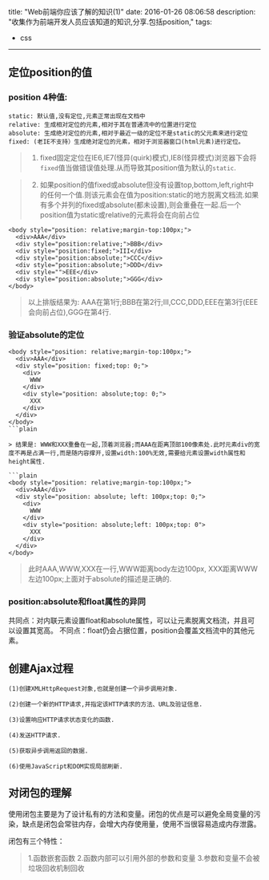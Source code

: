 title: "Web前端你应该了解的知识(1)"
date: 2016-01-26 08:06:58
description: "收集作为前端开发人员应该知道的知识,分享.包括position,"
tags:
- css
---

## 定位position的值

### position 4种值:

```plain
static: 默认值,没有定位,元素正常出现在文档中
relative: 生成相对定位的元素,相对于其在普通流中的位置进行定位
absolute: 生成绝对定位的元素,相对于最近一级的定位不是static的父元素来进行定位
fixed: (老IE不支持）生成绝对定位的元素，相对于浏览器窗口(html元素)进行定位。
```

> 1. fixed固定定位在IE6,IE7(怪异(quirk)模式),IE8(怪异模式)浏览器下会将`fixed`值当做错误值处理.从而导致其position值为默认的`static`.

> 2. 如果position的值fixed或absolute但没有设置top,bottom,left,right中的任何一个值.则该元素会在值为position:static的地方脱离文档流.如果有多个并列的fixed或absolute(都未设置),则会重叠在一起.后一个position值为static或relative的元素将会在向前占位

```plain
<body style="position: relative;margin-top:100px;">
  <div>AAA</div>
  <div style="position:relative;">BBB</div>
  <div style="position:fixed;">III</div>
  <div style="position:absolute;">CCC</div>
  <div style="position:absolute;">DDD</div>
  <div style="">EEE</div>
  <div style="position:absolute;">GGG</div>
</body>
```

> 以上排版结果为: AAA在第1行;BBB在第2行;III,CCC,DDD,EEE在第3行(EEE会向前占位),GGG在第4行.

### 验证absolute的定位

```plain
<body style="position: relative;margin-top:100px;">
  <div>AAA</div>
  <div style="position: fixed;top: 0;">
    <div>
      WWW
    </div>
    <div style="position: absolute;top: 0;">
      XXX
    </div>
  </div>
</body>
```plain

> 结果是: WWW和XXX重叠在一起,顶着浏览器;而AAA在距离顶部100像素处.此时元素div的宽度不再是占满一行,而是随内容撑开,设置width:100%无效,需要给元素设置width属性和height属性.

```plain
<body style="position: relative;margin-top:100px;">
  <div>AAA</div>
  <div style="position: absolute; left: 100px;top: 0;">
    <div>
      WWW
    </div>
    <div style="position: absolute;left: 100px;top: 0">
      XXX
    </div>
  </div>
</body>
```

> 此时AAA,WWW,XXX在一行,WWW距离body左边100px, XXX距离WWW左边100px;上面对于absolute的描述是正确的.

### position:absolute和float属性的异同

共同点：对内联元素设置float和absolute属性，可以让元素脱离文档流，并且可以设置其宽高。
不同点：float仍会占据位置，position会覆盖文档流中的其他元素。

## 创建Ajax过程

```plain
(1)创建XMLHttpRequest对象,也就是创建一个异步调用对象.

(2)创建一个新的HTTP请求,并指定该HTTP请求的方法、URL及验证信息.

(3)设置响应HTTP请求状态变化的函数.

(4)发送HTTP请求.

(5)获取异步调用返回的数据.

(6)使用JavaScript和DOM实现局部刷新.
```

## 对闭包的理解

使用闭包主要是为了设计私有的方法和变量。闭包的优点是可以避免全局变量的污染，缺点是闭包会常驻内存，会增大内存使用量，使用不当很容易造成内存泄露。

闭包有三个特性：

> 1.函数嵌套函数
> 2.函数内部可以引用外部的参数和变量
> 3.参数和变量不会被垃圾回收机制回收
